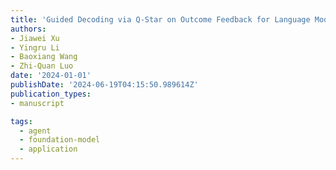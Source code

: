```yaml
---
title: 'Guided Decoding via Q-Star on Outcome Feedback for Language Models'
authors:
- Jiawei Xu
- Yingru Li
- Baoxiang Wang
- Zhi-Quan Luo
date: '2024-01-01'
publishDate: '2024-06-19T04:15:50.989614Z'
publication_types:
- manuscript

tags:
  - agent
  - foundation-model
  - application
---
```

